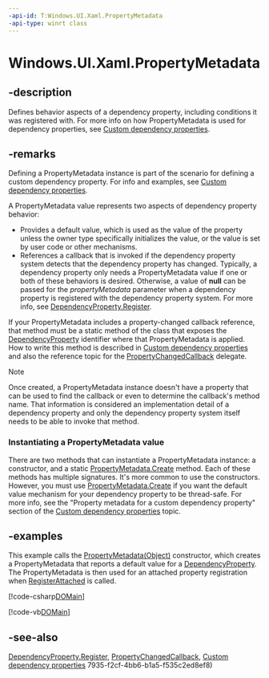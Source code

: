 ```yaml
---
-api-id: T:Windows.UI.Xaml.PropertyMetadata
-api-type: winrt class
---
```


<!-- Class syntax.
public class PropertyMetadata : Windows.UI.Xaml.IPropertyMetadata
-->

# Windows.UI.Xaml.PropertyMetadata

## -description
Defines behavior aspects of a dependency property, including conditions it was registered with. For more info on how PropertyMetadata is used for dependency properties, see [Custom dependency properties](https://msdn.microsoft.com/library/5adf7935-f2cf-4bb6-b1a5-f535c2ed8ef8).

## -remarks
Defining a PropertyMetadata instance is part of the scenario for defining a custom dependency property. For info and examples, see [Custom dependency properties](https://msdn.microsoft.com/library/5adf7935-f2cf-4bb6-b1a5-f535c2ed8ef8).

A PropertyMetadata value represents two aspects of dependency property behavior:
+ Provides a default value, which is used as the value of the property unless the owner type specifically initializes the value, or the value is set by user code or other mechanisms.
+ References a callback that is invoked if the dependency property system detects that the dependency property has changed.
 Typically, a dependency property only needs a PropertyMetadata value if one or both of these behaviors is desired. Otherwise, a value of **null** can be passed for the *propertyMetadata* parameter when a dependency property is registered with the dependency property system. For more info, see [DependencyProperty.Register](dependencyproperty_register_1826645607.md).

If your PropertyMetadata includes a property-changed callback reference, that method must be a static method of the class that exposes the [DependencyProperty](dependencyproperty.md) identifier where that PropertyMetadata is applied. How to write this method is described in [Custom dependency properties](https://msdn.microsoft.com/library/5adf7935-f2cf-4bb6-b1a5-f535c2ed8ef8) and also the reference topic for the [PropertyChangedCallback](propertychangedcallback.md) delegate. 

> [!NOTE]
> Once created, a PropertyMetadata instance doesn't have a property that can be used to find the callback or even to determine the callback's method name. That information is considered an implementation detail of a dependency property and only the dependency property system itself needs to be able to invoke that method.

### Instantiating a PropertyMetadata value

There are two methods that can instantiate a PropertyMetadata instance: a constructor, and a static [PropertyMetadata.Create](propertymetadata_create_1554665429.md) method. Each of these methods has multiple signatures. It's more common to use the constructors. However, you must use [PropertyMetadata.Create](propertymetadata_create_1554665429.md) if you want the default value mechanism for your dependency property to be thread-safe. For more info, see the "Property metadata for a custom dependency property" section of the [Custom dependency properties](https://msdn.microsoft.com/library/5adf7935-f2cf-4bb6-b1a5-f535c2ed8ef8) topic.

## -examples
This example calls the [PropertyMetadata(Object)](propertymetadata_propertymetadata_365528641.md) constructor, which creates a PropertyMetadata that reports a default value for a [DependencyProperty](dependencyproperty.md). The PropertyMetadata is then used for an attached property registration when [RegisterAttached](dependencyproperty_registerattached_1163670284.md) is called.



[!code-csharp[DOMain](../windows.ui.xaml/code/DOandDP/csharp/Class1.cs#SnippetDOMain)]

[!code-vb[DOMain](../windows.ui.xaml/code/DOandDP/vbnet/Class1.vb#SnippetDOMain)]

## -see-also
[DependencyProperty.Register](dependencyproperty_register_1826645607.md), [PropertyChangedCallback](propertychangedcallback.md), [Custom dependency properties](https://msdn.microsoft.com/library/5adf7935-f2cf-4bb6-b1a5-f535c2ed8ef8)
7935-f2cf-4bb6-b1a5-f535c2ed8ef8)
